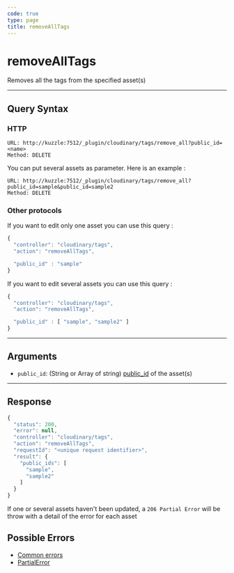 ```yaml
--- 
code: true
type: page
title: removeAllTags
--- 
```


# removeAllTags

Removes all the tags from the specified asset(s)

--- 

## Query Syntax 

### HTTP 

```http
URL: http://kuzzle:7512/_plugin/cloudinary/tags/remove_all?public_id=<name>
Method: DELETE
```

You can put several assets as parameter. Here is an example :
```http
URL: http://kuzzle:7512/_plugin/cloudinary/tags/remove_all?public_id=sample&public_id=sample2
Method: DELETE
```

### Other protocols 

If you want to edit only one asset you can use this query : 
```js
{
  "controller": "cloudinary/tags",
  "action": "removeAllTags",

  "public_id" : "sample"
}
```

If you want to edit several assets you can use this query : 
```js
{
  "controller": "cloudinary/tags",
  "action": "removeAllTags",

  "public_id" : [ "sample", "sample2" ]
}
```
---

## Arguments 

- `public_id`: (String or Array of string) [public_id](https://cloudinary.com/documentation/upload_images#public_id_the_image_identifier) of the asset(s) 

---

## Response 

```js
{
  "status": 200,
  "error": null,
  "controller": "cloudinary/tags",
  "action": "removeAllTags",
  "requestId": "<unique request identifier>",
  "result": {
    "public_ids": [
      "sample",
      "sample2"
    ] 
  }
}
```

If one or several assets haven't been updated, a `206 Partial Error` will be throw with a detail of the error for each asset

## Possible Errors 

- [Common errors](/core/1/api/essentials/errors/#common-errors)
- [PartialError](core/1/api/essentials/errors/#specific-errors)

